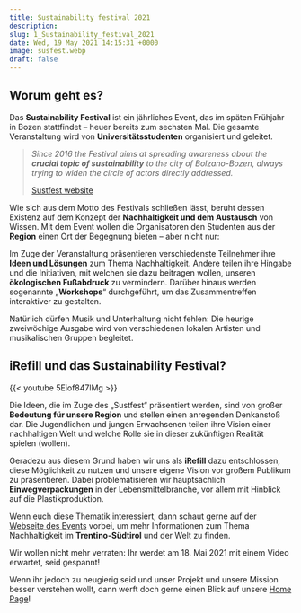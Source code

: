 ```yaml
---
title: Sustainability festival 2021
description:
slug: 1_Sustainability_festival_2021
date: Wed, 19 May 2021 14:15:31 +0000
image: susfest.webp
draft: false
---
```



## Worum geht es?




Das **Sustainability Festival** ist ein jährliches Event, das im späten Frühjahr in Bozen stattfindet – heuer bereits zum sechsten Mal. Die gesamte Veranstaltung wird von **Universitätsstudenten** organisiert und geleitet.





> *Since 2016 the Festival aims at spreading awareness about the **crucial topic of sustainability** to the city of Bolzano-Bozen, always trying to widen the circle of actors directly addressed.*
> 
> [Sustfest website](https://sustfest.bz/)




Wie sich aus dem Motto des Festivals schließen lässt, beruht dessen Existenz auf dem Konzept der **Nachhaltigkeit und dem Austausch** von Wissen. Mit dem Event wollen die Organisatoren den Studenten aus der **Region** einen Ort der Begegnung bieten – aber nicht nur:




Im Zuge der Veranstaltung präsentieren verschiedenste Teilnehmer ihre **Ideen und Lösungen** zum Thema Nachhaltigkeit. Andere teilen ihre Hingabe und die Initiativen, mit welchen sie dazu beitragen wollen, unseren **ökologischen Fußabdruck** zu vermindern. Darüber hinaus werden sogenannte „**Workshops**“ durchgeführt, um das Zusammentreffen interaktiver zu gestalten. 




Natürlich dürfen Musik und Unterhaltung nicht fehlen: Die heurige zweiwöchige Ausgabe wird von verschiedenen lokalen Artisten und musikalischen Gruppen begleitet.




## iRefill und das Sustainability Festival?


{{< youtube 5Eiof847lMg >}}





Die Ideen, die im Zuge des „Sustfest“ präsentiert werden, sind von großer **Bedeutung für unsere Region** und stellen einen anregenden Denkanstoß dar. Die Jugendlichen und jungen Erwachsenen teilen ihre Vision einer nachhaltigen Welt und welche Rolle sie in dieser zukünftigen Realität spielen (wollen).




Geradezu aus diesem Grund haben wir uns als **iRefill** dazu entschlossen, diese Möglichkeit zu nutzen und unsere eigene Vision vor großem Publikum zu präsentieren. Dabei problematisieren wir hauptsächlich **Einwegverpackungen** in der Lebensmittelbranche, vor allem mit Hinblick auf die Plastikproduktion.




Wenn euch diese Thematik interessiert, dann schaut gerne auf der [Webseite des Events](https://sustfest.bz/session/the-single-use-packaging-problem/) vorbei, um mehr Informationen zum Thema Nachhaltigkeit im **Trentino-Südtirol** und der Welt zu finden.




Wir wollen nicht mehr verraten: Ihr werdet am 18. Mai 2021 mit einem Video erwartet, seid gespannt!




Wenn ihr jedoch zu neugierig seid und unser Projekt und unsere Mission besser verstehen wollt, dann werft doch gerne einen Blick auf unsere [Home Page](http://irefill.it/)!




